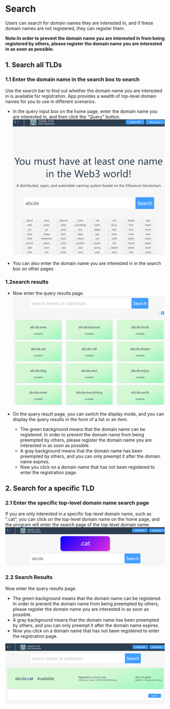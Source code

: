 # Search

Users can search for domain names they are interested in, and if these domain names are not registered, they can register them.

**Note:In order to prevent the domain name you are interested in from being registered by others, please register the domain name you are interested in as soon as possible.**

## 1. Search all TLDs

### 1.1 Enter the domain name in the search box to search
Use the search bar to find out whether the domain name you are interested in is available for registration. App provides a wealth of top-level domain names for you to use in different scenarios.




- In the query input box on the home page, enter the domain name you are interested in, and then click the "Query" button.
![alt search](../../.vuepress/public/images/search/en/search_0.png)

- You can also enter the domain name you are interested in in the search box on other pages

### 1.2search results

- Now enter the query results page.
![alt search](../../.vuepress/public/images/search/en/search_1.png)

- On the query result page, you can switch the display mode, and you can display the query results in the form of a list or an item.
  - The green background means that the domain name can be registered. In order to prevent the domain name from being preempted by others, please register the domain name you are interested in as soon as possible.
  - A gray background means that the domain name has been preempted by others, and you can only preempt it after the domain name expires.
  - Now you click on a domain name that has not been registered to enter the registration page.

## 2. Search for a specific TLD

### 2.1 Enter the specific top-level domain name search page

If you are only interested in a specific top-level domain name, such as ".cat", you can click on the top-level domain name on the home page, and the program will enter the search page of the top-level domain name.
![alt search](../../.vuepress/public/images/search/en/search_2.png)

### 2.2 Search Results

Now enter the query results page.

- The green background means that the domain name can be registered. In order to prevent the domain name from being preempted by others, please register the domain name you are interested in as soon as possible.
- A gray background means that the domain name has been preempted by others, and you can only preempt it after the domain name expires.
- Now you click on a domain name that has not been registered to enter the registration page.

![alt search](../../.vuepress/public/images/search/en/search_3.png)